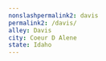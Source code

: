 ```yaml
---
﻿nonslashpermalink2: davis
permalink2: /davis/
alley: Davis
city: Coeur D Alene
state: Idaho
---
```

